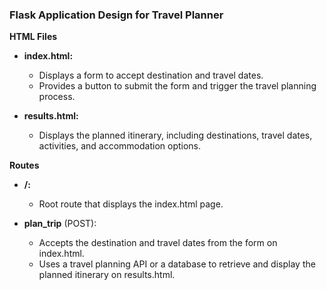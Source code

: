 ### Flask Application Design for Travel Planner

**HTML Files**

- **index.html:**
  - Displays a form to accept destination and travel dates.
  - Provides a button to submit the form and trigger the travel planning process.

- **results.html:**
  - Displays the planned itinerary, including destinations, travel dates, activities, and accommodation options.

**Routes**

- **/:**
  - Root route that displays the index.html page.

- **plan_trip** (POST):
  - Accepts the destination and travel dates from the form on index.html.
  - Uses a travel planning API or a database to retrieve and display the planned itinerary on results.html.
